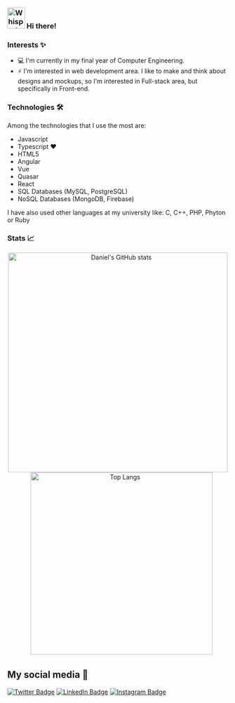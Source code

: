 ### <img alt="Whispering..." src="https://github.githubassets.com/images/mona-whisper.gif" width="40" height="48"> Hi there!


### Interests ✨

* 💻 I'm currently in my final year of Computer Engineering.
* ⚡ I'm interested in web development area. I like to make and think about designs and mockups, so I'm interested in Full-stack area, but specifically in Front-end.

### Technologies 🛠️

Among the technologies that I use the most are: 

* Javascript
* Typescript ❤️
* HTML5
* Angular
* Vue
* Quasar
* React
* SQL Databases (MySQL, PostgreSQL)
* NoSQL Databases (MongoDB, Firebase)

I have also used other languages at my university like: C, C++, PHP, Phyton or Ruby

### Stats 📈
<p align="center">
  <img width="500" src="https://github-readme-stats.vercel.app/api?username=danielalvarezm&show_icons=true&theme=radical" alt="Daniel's GitHub stats">
  <a>ㅤ</a>
  <img width="415" src="https://github-readme-stats.vercel.app/api/top-langs/?username=danielalvarezm&layout=compact&theme=radical" alt="Top Langs">
</p>
   
## My social media 📲
[![Twitter Badge](https://img.shields.io/badge/Twitter-1DA1F2?style=for-the-badge&logo=twitter&logoColor=white)](https://twitter.com/Daniialvarez17_) 
[![LinkedIn Badge](https://img.shields.io/badge/LinkedIn-0077B5?style=for-the-badge&logo=linkedin&logoColor=white)](https://www.linkedin.com/in/daniel-álvarez-medina-404568234/)
[![Instagram Badge](https://img.shields.io/badge/Instagram-E4405F?style=for-the-badge&logo=instagram&logoColor=white)](https://www.instagram.com/daniialvarez17/?hl=es)
<!--
**danielalvarezm/danielalvarezm** is a ✨ _special_ ✨ repository because its `README.md` (this file) appears on your GitHub profile.

Here are some ideas to get you started:

- 🔭 I’m currently working on ...
- 🌱 I’m currently learning ...
- 👯 I’m looking to collaborate on ...
- 🤔 I’m looking for help with ...
- 💬 Ask me about ...
- 📫 How to reach me: ...
- 😄 Pronouns: ...
- ⚡ Fun fact: ... 
-->
